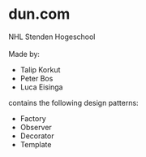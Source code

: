 # dun.com
NHL Stenden Hogeschool <br/><br/>
Made by:
- Talip Korkut
- Peter Bos
- Luca Eisinga

contains the following design patterns: <br/>
- Factory
- Observer
- Decorator
- Template

